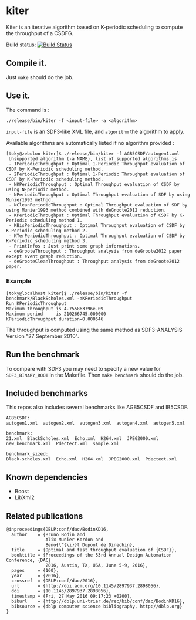 # kiter

Kiter is an iterative algorithm based on K-periodic scheduling to compute the throughput of a CSDFG.

Build status: [![Build Status](https://travis-ci.org/bbodin/kiter.svg?branch=master)](https://travis-ci.org/bbodin/kiter)


## Compile it.

Just ```make``` should do the job.

## Use it.

The command is :

```
./release/bin/kiter -f <input-file> -a <algorithm>
```
```input-file``` is an SDF3-like XML file, and ```algorithm``` the algorithm to apply.

Available algorithms are automatically listed if no algorithm provided :
```
[toky@zebulon kiter]$ ./release/bin/kiter -f AGB5CSDF/autogen1.xml 
 Unsupported algorithm (-a NAME), list of supported algorithms is 
 - 1PeriodicThroughput : Optimal 1-Periodic Throughput evaluation of CSDF by K-Periodic scheduling method.
 - 2PeriodicThroughput : Optimal 1-Periodic Throughput evaluation of CSDF by K-Periodic scheduling method.
 - NKPeriodicThroughput : Optimal Throughput evaluation of CSDF by using N-periodic method.
 - NPeriodicThroughput : Optimal Throughput evaluation of SDF by using Munier1993 method.
 - NCleanPeriodicThroughput : Optimal Throughput evaluation of SDF by using Munier1993 method combined with deGroote2012 reduction.
 - KPeriodicThroughput : Optimal Throughput evaluation of CSDF by K-Periodic scheduling method 1.
 - KBisPeriodicThroughput : Optimal Throughput evaluation of CSDF by K-Periodic scheduling method 2.
 - KTerPeriodicThroughput : Optimal Throughput evaluation of CSDF by K-Periodic scheduling method 3.
 - PrintInfos : Just print some graph informations.
 - deGrooteThroughput : Throughput analysis from deGroote2012 paper except event graph reduction.
 - deGrooteCleanThroughput : Throughput analysis from deGroote2012 paper.
```

### Example


```
[toky@localhost kiter]$ ./release/bin/kiter -f benchmark/BlackScholes.xml -aKPeriodicThroughput
Run KPeriodicThroughput
Maximum throughput is 4.755863796e-09
Maximum period     is 210266745.000000
KPeriodicThroughput duration=0.000546
```

The throughput is computed using the same method as SDF3-ANALYSIS Version "27 September 2010".


## Run the benchmark

To compare with SDF3 you may need to specify a new value for ```SDF3_BINARY_ROOT``` in the Makefile. 
Then ```make benchmark``` should do the job.

## Included benchmarks

This repos also includes several benchmarks like AGB5CSDF and IB5CSDF.

```
AGB5CSDF:
autogen1.xml  autogen2.xml  autogen3.xml  autogen4.xml  autogen5.xml

benchmark:
21.xml  BlackScholes.xml  Echo.xml  H264.xml  JPEG2000.xml  new_benchmark.xml  Pdectect.xml  sample.xml

benchmark_sized:
Black-scholes.xml  Echo.xml  H264.xml  JPEG2000.xml  Pdectect.xml
```


## Known dependencies
* Boost
* LibXml2

## Related publications

```
@inproceedings{DBLP:conf/dac/BodinKD16,
  author    = {Bruno Bodin and
               Alix Munier Kordon and
               Beno{\^{\i}}t Dupont de Dinechin},
  title     = {Optimal and fast throughput evaluation of {CSDF}},
  booktitle = {Proceedings of the 53rd Annual Design Automation Conference, {DAC}
               2016, Austin, TX, USA, June 5-9, 2016},
  pages     = {160},
  year      = {2016},
  crossref  = {DBLP:conf/dac/2016},
  url       = {http://doi.acm.org/10.1145/2897937.2898056},
  doi       = {10.1145/2897937.2898056},
  timestamp = {Fri, 27 May 2016 09:17:23 +0200},
  biburl    = {http://dblp.uni-trier.de/rec/bib/conf/dac/BodinKD16},
  bibsource = {dblp computer science bibliography, http://dblp.org}
}
```
